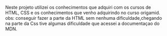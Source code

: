 Neste projeto utilizei os conhecimentos que adquiri com os cursos de HTML, CSS e os conhecimentos que venho adquirindo no curso origamid.
obs: conseguir fazer a parte da HTML sem nenhuma dificuldade,chegando na parte da Css tive algumas dificuldade que acessei a documentaçao do MDN.
